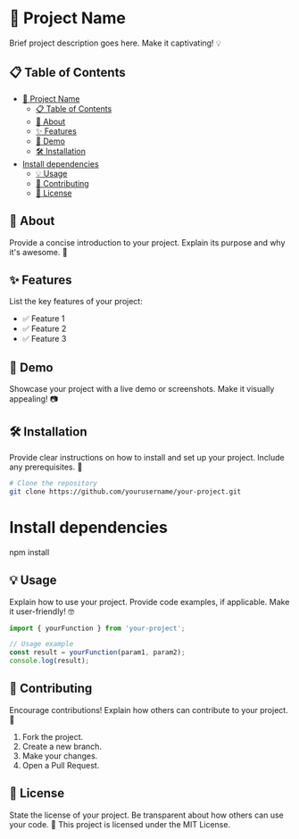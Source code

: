# 🚀 Project Name

Brief project description goes here. Make it captivating! 💡

## 📋 Table of Contents

- [🚀 Project Name](#-project-name)
  - [📋 Table of Contents](#-table-of-contents)
  - [🧐 About](#-about)
  - [✨ Features](#-features)
  - [🎥 Demo](#-demo)
  - [🛠️ Installation](#️-installation)
- [Install dependencies](#install-dependencies)
  - [💡 Usage](#-usage)
  - [🤝 Contributing](#-contributing)
  - [📄 License](#-license)

## 🧐 About

Provide a concise introduction to your project. Explain its purpose and why it's awesome. 🌟

## ✨ Features

List the key features of your project:

- ✅ Feature 1
- ✅ Feature 2
- ✅ Feature 3

## 🎥 Demo

Showcase your project with a live demo or screenshots. Make it visually appealing! 📷

## 🛠️ Installation

Provide clear instructions on how to install and set up your project. Include any prerequisites. 🔧

```bash
# Clone the repository
git clone https://github.com/yourusername/your-project.git
```
# Install dependencies
npm install

## 💡 Usage
Explain how to use your project. Provide code examples, if applicable. Make it user-friendly! 🤓

```javascript
import { yourFunction } from 'your-project';

// Usage example
const result = yourFunction(param1, param2);
console.log(result);
```

## 🤝 Contributing
Encourage contributions! Explain how others can contribute to your project. 🤗

1. Fork the project.
2. Create a new branch.
3. Make your changes.
4. Open a Pull Request.

## 📄 License
State the license of your project. Be transparent about how others can use your code. 📝
This project is licensed under the MIT License.